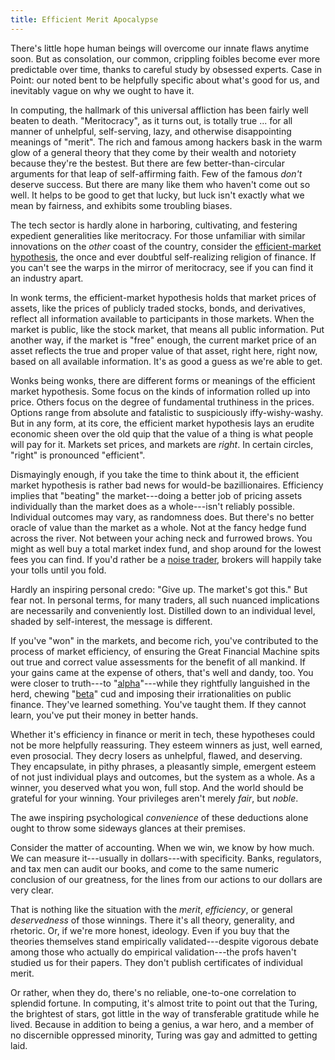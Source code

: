 ```yaml
---
title: Efficient Merit Apocalypse
---
```


There's little hope human beings will overcome our innate flaws anytime soon.  But as consolation, our common, crippling foibles become ever more predictable over time, thanks to careful study by obsessed experts.  Case in Point: our noted bent to be helpfully specific about what's good for us, and inevitably vague on why we ought to have it.

In computing, the hallmark of this universal affliction has been fairly well beaten to death.  "Meritocracy", as it turns out, is totally true ... for all manner of unhelpful, self-serving, lazy, and otherwise disappointing meanings of "merit".  The rich and famous among hackers bask in the warm glow of a general theory that they come by their wealth and notoriety because they're the bestest.  But there are few better-than-circular arguments for that leap of self-affirming faith.  Few of the famous _don't_ deserve success.  But there are many like them who haven't come out so well.  It helps to be good to get that lucky, but luck isn't exactly what we mean by fairness, and exhibits some troubling biases.

The tech sector is hardly alone in harboring, cultivating, and festering expedient generalities like meritocracy.  For those unfamiliar with similar innovations on the _other_ coast of the country, consider the [efficient-market hypothesis](https://en.wikipedia.org/wiki/Efficient-market_hypothesis?wprov=srpw1_0), the once and ever doubtful self-realizing religion of finance.  If you can't see the warps in the mirror of meritocracy, see if you can find it an industry apart.

In wonk terms, the efficient-market hypothesis holds that market prices of assets, like the prices of publicly traded stocks, bonds, and derivatives, reflect all information available to participants in those markets.  When the market is public, like the stock market, that means all public information.  Put another way, if the market is "free" enough, the current market price of an asset reflects the true and proper value of that asset, right here, right now, based on all available information.  It's as good a guess as we're able to get.

Wonks being wonks, there are different forms or meanings of the efficient market hypothesis.  Some focus on the kinds of information rolled up into price.  Others focus on the degree of fundamental truthiness in the prices.  Options range from absolute and fatalistic to suspiciously iffy-wishy-washy.  But in any form, at its core, the efficient market hypothesis lays an erudite economic sheen over the old quip that the value of a thing is what people will pay for it.  Markets set prices, and markets are _right_.  In certain circles, "right" is pronounced "efficient".

Dismayingly enough, if you take the time to think about it, the efficient market hypothesis is rather bad news for would-be bazillionaires.  Efficiency implies that "beating" the market---doing a better job of pricing assets individually than the market does as a whole---isn't reliably possible.  Individual outcomes may vary, as randomness does.  But there's no better oracle of value than the market as a whole.  Not at the fancy hedge fund across the river.  Not between your aching neck and furrowed brows.  You might as well buy a total market index fund, and shop around for the lowest  fees you can find.  If you'd rather be a [noise trader](https://en.wikipedia.org/wiki/Noise_trader), brokers will happily take your tolls until you fold.

Hardly an inspiring personal credo:  "Give up.  The market's got this."  But fear not.  In personal terms, for many traders, all such nuanced implications are necessarily and conveniently lost.  Distilled down to an individual level, shaded by self-interest, the message is different.

If you've "won" in the markets, and become rich, you've contributed to the process of market efficiency, of ensuring the Great Financial Machine spits out true and correct value assessments for the benefit of all mankind.  If your gains came at the expense of others, that's well and dandy, too.  You were closer to truth---to "[alpha](https://en.wikipedia.org/wiki/Alpha_(finance))"---while they rightfully languished in the herd, chewing "[beta](https://en.wikipedia.org/wiki/Beta_(finance))" cud and imposing their irrationalities on public finance.  They've learned something.  You've taught them.  If they cannot learn, you've put their money in better hands.

Whether it's efficiency in finance or merit in tech, these hypotheses could not be more helpfully reassuring.  They esteem winners as just, well earned, even prosocial.  They decry losers as unhelpful, flawed, and deserving.  They encapsulate, in pithy phrases, a pleasantly simple, emergent esteem of not just individual plays and outcomes, but the system as a whole.  As a winner, you deserved what you won, full stop.  And the world should be grateful for your winning.  Your privileges aren't merely _fair_, but _noble_.

The awe inspiring psychological _convenience_ of these deductions alone ought to throw some sideways glances at their premises.

Consider the matter of accounting.  When we win, we know by how much.  We can measure it---usually in dollars---with specificity.  Banks, regulators, and tax men can audit our books, and come to the same numeric conclusion of our greatness, for the lines from our actions to our dollars are very clear.

That is nothing like the situation with the _merit_, _efficiency_, or general _deservedness_ of those winnings.  There it's all theory, generality, and rhetoric.  Or, if we're more honest, ideology.  Even if you buy that the theories themselves stand empirically validated---despite vigorous debate among those who actually do empirical validation---the profs haven't studied us for their papers.  They don't publish certificates of individual merit.

Or rather, when they do, there's no reliable, one-to-one correlation to splendid fortune.  In computing, it's almost trite to point out that the Turing, the brightest of stars, got little in the way of transferable gratitude while he lived.  Because in addition to being a genius, a war hero, and a member of no discernible oppressed minority, Turing was gay and admitted to getting laid.

<!-- TODO: "open" -->
